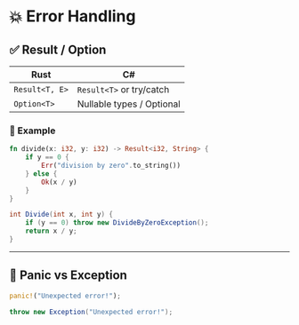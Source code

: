 # 💥 Error Handling

## ✅ Result / Option

| Rust                     | C#                                 |
|--------------------------|------------------------------------|
| `Result<T, E>`           | `Result<T>` or try/catch           |
| `Option<T>`              | Nullable types / Optional<T>       |

### 🧪 Example

```rust
fn divide(x: i32, y: i32) -> Result<i32, String> {
    if y == 0 {
        Err("division by zero".to_string())
    } else {
        Ok(x / y)
    }
}
```

```csharp
int Divide(int x, int y) {
    if (y == 0) throw new DivideByZeroException();
    return x / y;
}
```

---

## 🚨 Panic vs Exception

```rust
panic!("Unexpected error!");
```

```csharp
throw new Exception("Unexpected error!");
```